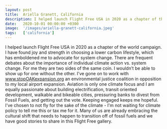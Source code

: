 ```yaml
---
layout: post
title:  Ariella Granett, California
description: I helped launch Flight Free USA in 2020 as a chapter of the European campaign and with the support of volunteers, friends, and mentors. My spark was m...
date:   2020-10-01 00:00:00 +0300
image:  '/images/ariella-granett-california.jpeg'
tags:   ['california']
---
```

I helped launch Flight Free USA in 2020 as a chapter of the world campaign. I have found joy and strength in choosing a lower carbon lifestyle, which has emboldened me to advocate for system change. There are frequent debates about the importance of individual climate action vs. system change. For me they are two sides of the same coin. I wouldn’t be able to show up for one without the other. I’ve gone on to work with www.stopOAKexpansion.org an environmental justice coalition in opposition to my local airport expansion. Aviation is only one climate focus and I am equally passionate about building electrification, transit oriented development, walkable and bikeable cities, pressuring banks to divest from Fossil Fuels, and getting out the vote. Keeping engaged keeps me hopeful. I've chosen to not fly for the sake of the climate - I'm not waiting for climate policy to tell me this or tax me for it. Many of us are already embracing the cultural shift that needs to happen to transition off of fossil fuels and we have good stories to share in this Flight Free gallery.

